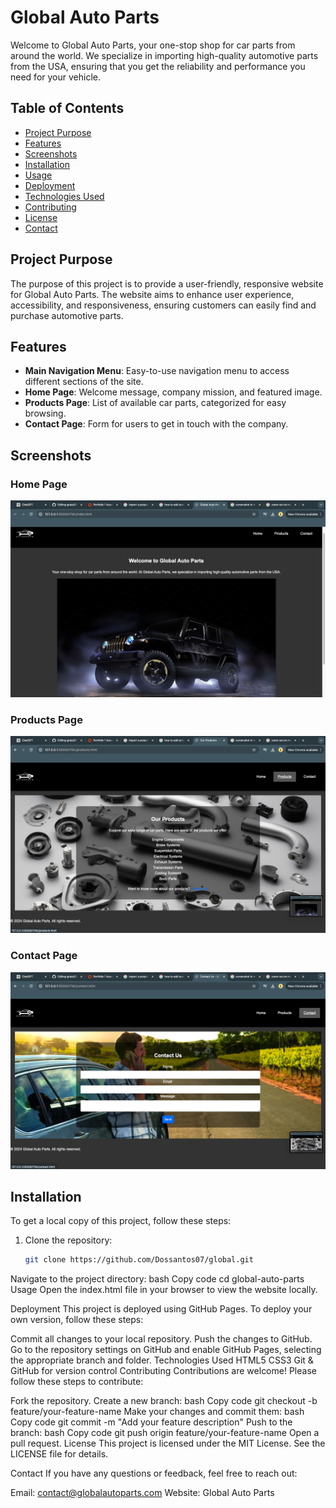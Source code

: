 # Global Auto Parts

Welcome to Global Auto Parts, your one-stop shop for car parts from around the world. We specialize in importing high-quality automotive parts from the USA, ensuring that you get the reliability and performance you need for your vehicle.

## Table of Contents

- [Project Purpose](#project-purpose)
- [Features](#features)
- [Screenshots](#screenshots)
- [Installation](#installation)
- [Usage](#usage)
- [Deployment](#deployment)
- [Technologies Used](#technologies-used)
- [Contributing](#contributing)
- [License](#license)
- [Contact](#contact)

## Project Purpose

The purpose of this project is to provide a user-friendly, responsive website for Global Auto Parts. The website aims to enhance user experience, accessibility, and responsiveness, ensuring customers can easily find and purchase automotive parts.

## Features

- **Main Navigation Menu**: Easy-to-use navigation menu to access different sections of the site.
- **Home Page**: Welcome message, company mission, and featured image.
- **Products Page**: List of available car parts, categorized for easy browsing.
- **Contact Page**: Form for users to get in touch with the company.

## Screenshots

### Home Page
![Home Page](images/home-page.png)

### Products Page
![Products Page](images/products-page.png)

### Contact Page
![Contact Page](images/contact-page.png)

## Installation

To get a local copy of this project, follow these steps:

1. Clone the repository:
   ```bash
   git clone https://github.com/Dossantos07/global.git
Navigate to the project directory:
bash
Copy code
cd global-auto-parts
Usage
Open the index.html file in your browser to view the website locally.

Deployment
This project is deployed using GitHub Pages. To deploy your own version, follow these steps:

Commit all changes to your local repository.
Push the changes to GitHub.
Go to the repository settings on GitHub and enable GitHub Pages, selecting the appropriate branch and folder.
Technologies Used
HTML5
CSS3
Git & GitHub for version control
Contributing
Contributions are welcome! Please follow these steps to contribute:

Fork the repository.
Create a new branch:
bash
Copy code
git checkout -b feature/your-feature-name
Make your changes and commit them:
bash
Copy code
git commit -m "Add your feature description"
Push to the branch:
bash
Copy code
git push origin feature/your-feature-name
Open a pull request.
License
This project is licensed under the MIT License. See the LICENSE file for details.

Contact
If you have any questions or feedback, feel free to reach out:

Email: contact@globalautoparts.com
Website: Global Auto Parts
